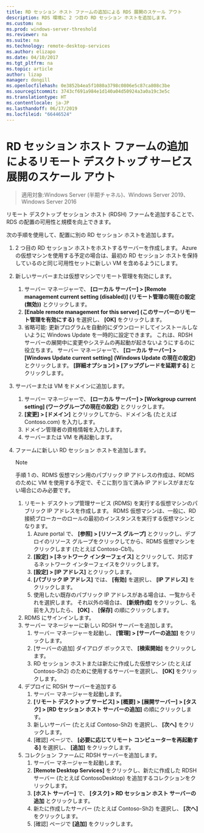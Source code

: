 ```yaml
---
title: RD セッション ホスト ファームの追加による RDS 展開のスケール アウト
description: RDS 環境に 2 つ目の RD セッション ホストを追加します。
ms.custom: na
ms.prod: windows-server-threshold
ms.reviewer: na
ms.suite: na
ms.technology: remote-desktop-services
ms.author: elizapo
ms.date: 04/10/2017
ms.tgt_pltfrm: na
ms.topic: article
author: lizap
manager: dongill
ms.openlocfilehash: 0e3852b4ea5f1080a3798c0806e5c87ca808c3be
ms.sourcegitcommit: 3743cf691a984e1d140a04d50924a3a0a19c3e5c
ms.translationtype: HT
ms.contentlocale: ja-JP
ms.lasthandoff: 06/17/2019
ms.locfileid: "66446524"
---
```

# <a name="scale-out-your-remote-desktop-services-deployment-by-adding-an-rd-session-host-farm"></a>RD セッション ホスト ファームの追加によるリモート デスクトップ サービス展開のスケール アウト

>適用対象:Windows Server (半期チャネル)、Windows Server 2019、Windows Server 2016

リモート デスクトップ セッション ホスト (RDSH) ファームを追加することで、RDS の配置の可用性と規模を向上できます。   
  
 
次の手順を使用して、配置に別の RD セッション ホストを追加します。  
  
1. 2 つ目の RD セッション ホストをホストするサーバーを作成します。 Azure の仮想マシンを使用する予定の場合は、最初の RD セッション ホストを保持しているのと同じ可用性セットに新しい VM を含めるようにします。
2. 新しいサーバーまたは仮想マシンでリモート管理を有効にします。
   1. サーバー マネージャーで、 **[ローカル サーバー] > [Remote management current setting (disabled)] (リモート管理の現在の設定 (無効))** とクリックします。 
   2. **[Enable remote management for this server] (このサーバーのリモート管理を有効にする)** を選択し、 **[OK]** をクリックします。 
   3. 省略可能: 更新プログラムを自動的にダウンロードしてインストールしないように Windows Update を一時的に設定できます。 これは、RDSH サーバーの展開中に変更やシステムの再起動が起きないようにするのに役立ちます。 サーバー マネージャーで、 **[ローカル サーバー] > [Windows Update current setting] (Windows Update の現在の設定)** とクリックします。 **[詳細オプション] > [アップグレードを延期する]** とクリックします。 
3. サーバーまたは VM をドメインに追加します。
   1. サーバー マネージャーで、 **[ローカル サーバー] > [Workgroup current setting] (ワークグループの現在の設定)** とクリックします。 
   2. **[変更] > [ドメイン]** とクリックしてから、ドメイン名 (たとえば Contoso.com) を入力します。 
   3. ドメイン管理者の資格情報を入力します。 
   4. サーバーまたは VM を再起動します。
4. ファームに新しい RD セッション ホストを追加します。
   >[!NOTE] 
   > 手順 1 の、RDMS 仮想マシン用のパブリック IP アドレスの作成は、RDMS のために VM を使用する予定で、そこに割り当て済み IP アドレスがまだない場合にのみ必要です。
   
   1. リモート デスクトップ管理サービス (RDMS) を実行する仮想マシンのパブリック IP アドレスを作成します。 RDMS 仮想マシンは、一般に、RD 接続ブローカーのロールの最初のインスタンスを実行する仮想マシンとなります。  
       1. Azure portal で、 **[参照] > [リソース グループ]** とクリックし、デプロイのリソース グループをクリックしてから、RDMS 仮想マシンをクリックします (たとえば Contoso-Cb1)。  
       2. **[設定] > [ネットワーク インターフェイス]** とクリックして、対応するネットワーク インターフェイスをクリックします。   
       3. **[設定] > [IP アドレス]** とクリックします。
       4. **[パブリック IP アドレス]** では、 **[有効]** を選択し、 **[IP アドレス]** をクリックします。   
       5. 使用したい既存のパブリック IP アドレスがある場合は、一覧からそれを選択します。 それ以外の場合は、 **[新規作成]** をクリックし、名前を入力したら、 **[OK]** 、 **[保存]** の順にクリックします。   
   2. RDMS にサインインします。
   3. サーバー マネージャーに新しい RDSH サーバーを追加します。   
       1. サーバー マネージャーを起動し、 **[管理] > [サーバーの追加]** をクリックします。   
       2. [サーバーの追加] ダイアログ ボックスで、 **[検索開始]** をクリックします。   
       3. RD セッション ホストまたは新たに作成した仮想マシン (たとえば Contoso-Sh2) のために使用するサーバーを選択し、 **[OK]** をクリックします。
   4. デプロイに RDSH サーバーを追加する
       1. サーバー マネージャーを起動します。  
       2. **[リモート デスクトップ サービス] > [概要] > [展開サーバー] > [タスク] > [RD セッション ホスト サーバーの追加]** の順にクリックします。   
       3. 新しいサーバー (たとえば Contoso-Sh2) を選択し、 **[次へ]** をクリックします。  
       4. [確認] ページで、 **[必要に応じてリモート コンピューターを再起動する]** を選択し、 **[追加]** をクリックします。   
   5. コレクション ファームに RDSH サーバーを追加します。
       1. サーバー マネージャーを起動します。   
       2. **[Remote Desktop Services]** をクリックし、新たに作成した RDSH サーバー (たとえば ContosoDesktop) を追加するコレクションをクリックします。   
       3. **[ホスト サーバー]** で、 **[タスク] > RD セッション ホスト サーバーの追加** とクリックします。   
       4. 新たに作成したサーバー (たとえば Contoso-Sh2) を選択し、 **[次へ]** をクリックします。   
       5. [確認] ページで **[追加]** をクリックします。   

